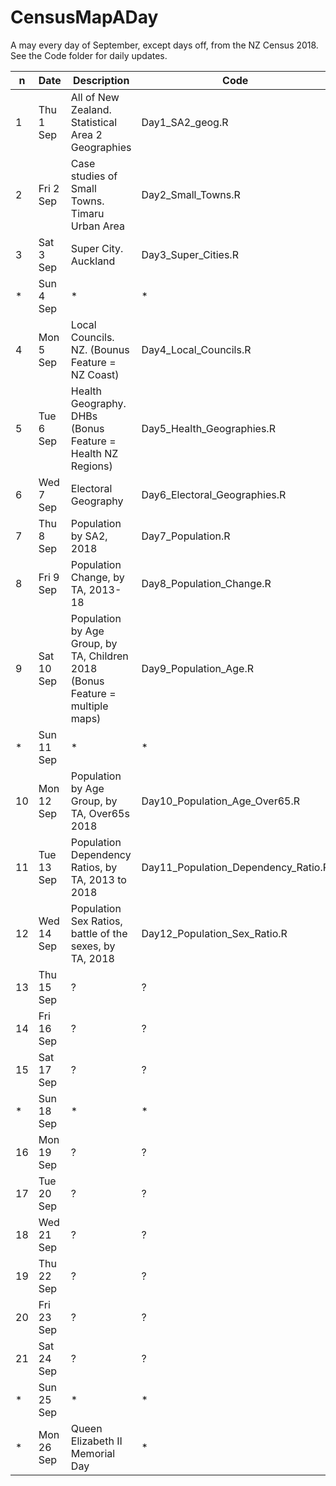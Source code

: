 # CensusMapADay
A may every day of September, except days off, from the NZ Census 2018. See the Code folder for daily updates.

|n  | Date         | Description | Code |
|---| ----------- | ----------- | ----------- |
|1  | Thu 1 Sep  | All of New Zealand. Statistical Area 2 Geographies  | Day1_SA2_geog.R |
|2  | Fri 2 Sep  | Case studies of Small Towns. Timaru Urban Area   | Day2_Small_Towns.R |
|3  | Sat 3 Sep  | Super City. Auckland  | Day3_Super_Cities.R |
| * | Sun 4 Sep  | * | * |
|4  | Mon 5 Sep  | Local Councils. NZ. (Bounus Feature = NZ Coast) | Day4_Local_Councils.R  |
|5  | Tue 6 Sep  | Health Geography. DHBs (Bonus Feature = Health NZ Regions)  | Day5_Health_Geographies.R  |
|6  | Wed 7 Sep  | Electoral Geography  | Day6_Electoral_Geographies.R  |
|7  | Thu 8 Sep  | Population by SA2, 2018  | Day7_Population.R  |
|8  | Fri 9 Sep  | Population Change, by TA, 2013-18  |  Day8_Population_Change.R |
|9  | Sat 10 Sep  | Population by Age Group, by TA, Children 2018 (Bonus Feature = multiple maps) |  Day9_Population_Age.R |
|*| Sun 11 Sep |* | * |
|10 | Mon 12 Sep  | Population by Age Group, by TA, Over65s 2018 | Day10_Population_Age_Over65.R |
|11 | Tue 13 Sep  | Population Dependency Ratios, by TA, 2013 to 2018 | Day11_Population_Dependency_Ratio.R  |
|12 | Wed 14 Sep  | Population Sex Ratios, battle of the sexes, by TA, 2018  |Day12_Population_Sex_Ratio.R  |
|13 | Thu 15 Sep  | ?  |?  |
|14 | Fri 16 Sep  | ?  |?  |
|15 | Sat 17 Sep  | ?  |?  |
|*| Sun 18 Sep  |*|* |
|16 | Mon 19 Sep  | ?  |?  |
|17 | Tue 20 Sep  | ?  |?  |
|18 | Wed 21 Sep  | ?  |?  |
|19 | Thu 22 Sep  | ?  |?  |
|20 | Fri 23 Sep  | ?  |?  |
|21 | Sat 24 Sep  | ?  |?  |
|*| Sun 25 Sep  |*|*|
|*| Mon 26 Sep  |Queen Elizabeth II Memorial Day|*|
